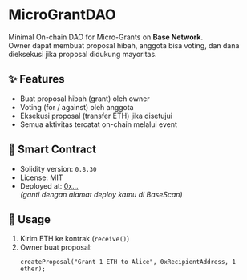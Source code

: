 # MicroGrantDAO

Minimal On-chain DAO for Micro-Grants on **Base Network**.  
Owner dapat membuat proposal hibah, anggota bisa voting, dan dana dieksekusi jika proposal didukung mayoritas.

## ✨ Features
- Buat proposal hibah (grant) oleh owner
- Voting (for / against) oleh anggota
- Eksekusi proposal (transfer ETH) jika disetujui
- Semua aktivitas tercatat on-chain melalui event

## 📜 Smart Contract
- Solidity version: `0.8.30`
- License: MIT
- Deployed at: [0x...](https://basescan.org/address/0x...)  
  _(ganti dengan alamat deploy kamu di BaseScan)_

## 🚀 Usage
1. Kirim ETH ke kontrak (`receive()`)
2. Owner buat proposal:
   ```solidity
   createProposal("Grant 1 ETH to Alice", 0xRecipientAddress, 1 ether);

